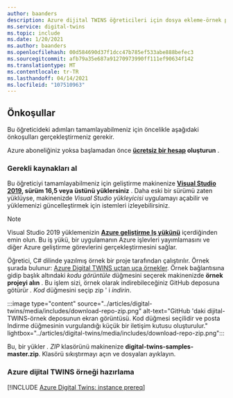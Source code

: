 ```yaml
---
author: baanders
description: Azure dijital TWINS öğreticileri için dosya ekleme-örnek proje önkoşulları
ms.service: digital-twins
ms.topic: include
ms.date: 1/20/2021
ms.author: baanders
ms.openlocfilehash: 00d584690d37f1dcc47b785ef533abe888befec3
ms.sourcegitcommit: afb79a35e687a91270973990ff111ef90634f142
ms.translationtype: MT
ms.contentlocale: tr-TR
ms.lasthandoff: 04/14/2021
ms.locfileid: "107510963"
---
```

## <a name="prerequisites"></a>Önkoşullar

Bu öğreticideki adımları tamamlayabilmeniz için öncelikle aşağıdaki önkoşulları gerçekleştirmeniz gerekir. 

Azure aboneliğiniz yoksa başlamadan önce **[ücretsiz bir hesap](https://azure.microsoft.com/free/?WT.mc_id=A261C142F) oluşturun** .

### <a name="get-required-resources"></a>Gerekli kaynakları al

Bu öğreticiyi tamamlayabilmeniz için geliştirme makinenize **[Visual Studio 2019](https://visualstudio.microsoft.com/downloads/), sürüm 16,5 veya üstünü yüklersiniz** . Daha eski bir sürümü zaten yüklüyse, makinenizde *Visual Studio yükleyicisi* uygulamayı açabilir ve yüklemenizi güncelleştirmek için istemleri izleyebilirsiniz.

>[!NOTE]
> Visual Studio 2019 yüklemenizin **[Azure geliştirme Iş yükünü](/dotnet/azure/configure-visual-studio)** içerdiğinden emin olun. Bu iş yükü, bir uygulamanın Azure işlevleri yayımlamasını ve diğer Azure geliştirme görevlerini gerçekleştirmesini sağlar.

Öğretici, C# dilinde yazılmış örnek bir proje tarafından çalıştırılır. Örnek şurada bulunur: [Azure Digital TWINS uçtan uca örnekler](/samples/azure-samples/digital-twins-samples/digital-twins-samples). Örnek bağlantısına gidip başlık altındaki *kodu görüntüle* düğmesini seçerek makinenizde **örnek projeyi alın** . Bu işlem sizi, örnek olarak indirebileceğiniz GitHub deposuna götürür *.* *Kod* düğmesini seçip zip ' i *indirin*.

:::image type="content" source="../articles/digital-twins/media/includes/download-repo-zip.png" alt-text="GitHub 'daki dijital-TWINS-örnek deposunun ekran görüntüsü. Kod düğmesi seçilidir ve posta Indirme düğmesinin vurgulandığı küçük bir iletişim kutusu oluşturulur." lightbox="../articles/digital-twins/media/includes/download-repo-zip.png":::

Bu, bir yükler *. ZIP* klasörünü makinenize **digital-twins-samples-master.zip**. Klasörü sıkıştırmayı açın ve dosyaları ayıklayın.

### <a name="prepare-an-azure-digital-twins-instance"></a>Azure dijital TWINS örneği hazırlama

[!INCLUDE [Azure Digital Twins: instance prereq](digital-twins-prereq-instance.md)]
